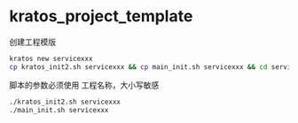 # kratos_project_template
创建工程模版
```bash
kratos new servicexxx
cp kratos_init2.sh servicexxx && cp main_init.sh servicexxx && cd servicexxx
```
脚本的参数必须使用 工程名称，大小写敏感
```bash
./kratos_init2.sh servicexxx
./main_init.sh servicexxx
```
